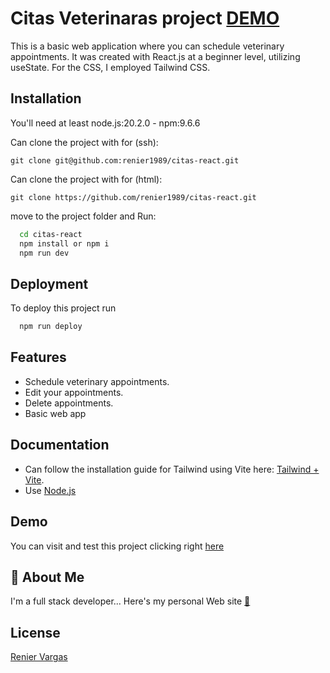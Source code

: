 
# Citas Veterinaras project  [DEMO](https://renier1989.github.io/citas-react/)

This is a basic web application where you can schedule veterinary appointments. It was created with React.js at a beginner level, utilizing useState. For the CSS, I employed Tailwind CSS.



## Installation

You'll need at least node.js:20.2.0 - npm:9.6.6

Can clone the project with for (ssh):
```
git clone git@github.com:renier1989/citas-react.git 
```
Can clone the project with for (html):
```
git clone https://github.com/renier1989/citas-react.git 
```
move to the project folder and Run:
```bash
  cd citas-react
  npm install or npm i
  npm run dev
```
    
## Deployment

To deploy this project run

```bash
  npm run deploy
```


## Features

- Schedule veterinary appointments.
- Edit your appointments.
- Delete appointments.
- Basic web app


## Documentation

- Can follow the installation guide for Tailwind using Vite here: [Tailwind + Vite](https://tailwindcss.com/docs/guides/vite).
- Use [Node.js](https://nodejs.org/en)



## Demo

You can visit and test this project clicking right [here](http://reniervargas.com/citas-react/)


## 🚀 About Me
I'm a full stack developer...
Here's my personal Web site [🔗](http://reniervargas.com/)


## License

[Renier Vargas](https://reniervargas.com)

